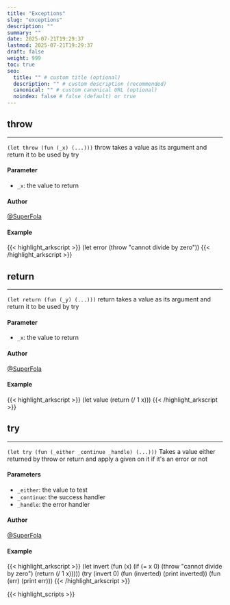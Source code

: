 ```yaml
---
title: "Exceptions"
slug: "exceptions"
description: ""
summary: ""
date: 2025-07-21T19:29:37
lastmod: 2025-07-21T19:29:37
draft: false
weight: 999
toc: true
seo:
  title: "" # custom title (optional)
  description: "" # custom description (recommended)
  canonical: "" # custom canonical URL (optional)
  noindex: false # false (default) or true
---
```


## throw

---
`(let throw (fun (_x) (...)))`
throw takes a value as its argument and return it to be used by try

#### Parameter
- `_x`: the value to return

#### Author
[@SuperFola](https://github.com/SuperFola)

#### Example
{{< highlight_arkscript >}}
(let error (throw "cannot divide by zero"))
{{< /highlight_arkscript >}}

## return

---
`(let return (fun (_y) (...)))`
return takes a value as its argument and return it to be used by try

#### Parameter
- `_x`: the value to return

#### Author
[@SuperFola](https://github.com/SuperFola)

#### Example
{{< highlight_arkscript >}}
(let value (return (/ 1 x)))
{{< /highlight_arkscript >}}

## try

---
`(let try (fun (_either _continue _handle) (...)))`
Takes a value either returned by throw or return and apply a given on it if it's an error or not

#### Parameters
- `_either`: the value to test
- `_continue`: the success handler
- `_handle`: the error handler

#### Author
[@SuperFola](https://github.com/SuperFola)

#### Example
{{< highlight_arkscript >}}
(let invert (fun (x)
    (if (= x 0)
        (throw "cannot divide by zero")
        (return (/ 1 x)))))
(try (invert 0)
    (fun (inverted) (print inverted))
    (fun (err) (print err)))
{{< /highlight_arkscript >}}



{{< highlight_scripts >}}
